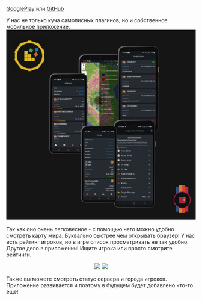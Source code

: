 [GooglePlay](https://play.google.com/store/apps/details?id=com.makeevrserg.empireprojekt.mobile)
или [GitHub](https://github.com/makeevrserg/EmpireProjekt-Mobile)

У нас не только куча самописных плагинов, но и собственное мобильное приложение.
![alt text](../media/empiremobile.png "Title")

Так как оно очень легковесное - с помощью него можно удобно смотреть карту мира. Буквально быстрее чем открывать
браузер!
У нас есть рейтинг игроков, но в игре список просматривать не так удобно. Другое дело в приложении! Ищите игрока или
просто смотрите рейтинги.
<p align="center">
    <img src="https://raw.githubusercontent.com/makeevrserg/EmpireProjekt-Mobile/master/media/map_view.jpg" width="200" height="auto"/>
    <img src="https://raw.githubusercontent.com/makeevrserg/EmpireProjekt-Mobile/master/media/rating_detail.jpg" width="200" height="auto"/> 
</p>

Также вы можете смотреть статус сервера и города игроков. Приложение развивается и поэтому в будущем будет добавлено
что-то еще!

